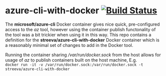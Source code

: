 # azure-cli-with-docker [![Build Status](https://travis-ci.org/streeva/azure-cli-with-docker.svg?branch=master)](https://travis-ci.org/streeva/azure-cli-with-docker)
The **microsoft/azure-cli** Docker container gives nice quick, pre-configured access to the *az* tool, however using the container publish functonality of the tool was a bit trickier when using it in this way.  This repo contains a definition for the **streeva/azure-cli-with-docker** Docker container which is a reasonably minimal set of changes to add in the Docker tool.

Running the container sharing */var/run/docker.sock* from the host allows for usage of *az* to publish containers built on the host machine, E.g.  
```docker run -it -v /var/run/docker.sock:/var/run/docker.sock -t streeva/azure-cli-with-docker```